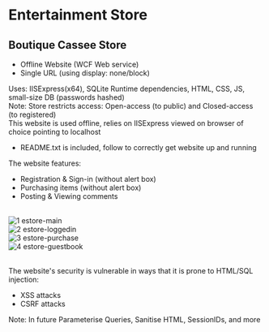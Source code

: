 # Entertainment Store
## Boutique Cassee Store
* Offline Website (WCF Web service)
* Single URL (using display: none/block) <br />

Uses: IISExpress(x64), SQLite Runtime dependencies, HTML, CSS, JS, small-size DB (passwords hashed) <br />
Note: Store restricts access: Open-access (to public) and Closed-access (to registered) <br />
This website is used offline, relies on IISExpress viewed on browser of choice pointing to localhost <br />
* README.txt is included, follow to correctly get website up and running <br />

The website features: <br />
* Registration & Sign-in (without alert box) <br />
* Purchasing items (without alert box) <br />
* Posting & Viewing comments <br /><br/>

![1 estore-main](https://user-images.githubusercontent.com/32786237/38714794-0195acee-3f2c-11e8-869e-58e02a2955d6.PNG)<br/>
![2 estore-loggedin](https://user-images.githubusercontent.com/32786237/38714800-054f8f12-3f2c-11e8-99cc-17236fdfdb37.PNG)<br/>
![3 estore-purchase](https://user-images.githubusercontent.com/32786237/38714803-08298bc0-3f2c-11e8-9c22-210b7305ffac.png)<br/>
![4 estore-guestbook](https://user-images.githubusercontent.com/32786237/38714807-0a456fb4-3f2c-11e8-84f6-f84b73a333bc.PNG)<br/><br/>

The website's security is vulnerable in ways that it is prone to HTML/SQL injection: <br />
* XSS attacks <br />
* CSRF attacks <br />

Note: In future Parameterise Queries, Sanitise HTML, SessionIDs, and more <br />
